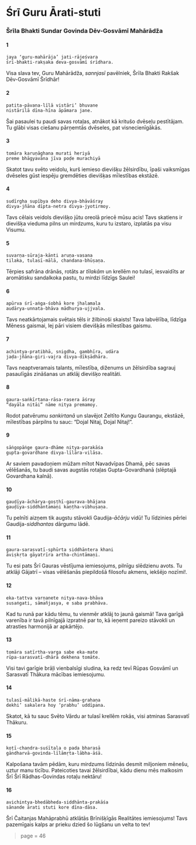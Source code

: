 # Śrī Guru Ārati-stuti

### Šrīla Bhakti Sundar Govinda Dēv-Gosvāmī Mahārādža

#### 1

    jaya ‘guru-mahārāja’ jati-rājeśvara
    śrī-bhakti-rakṣaka deva-gosvāmī śrīdhara.

Visa slava tev, Guru Mahārādža, *sannjasī* pavēlniek, Šrīla Bhakti Rakšak Dēv-Gosvāmī Šrīdhār!

#### 2

    patita-pāvana-līlā vistāri’ bhuvane
    nistārilā dīna-hīna āpāmara jane.

Šai pasaulei tu paudi savas rotaļas, atnākot kā kritušo dvēseļu pestītājam. Tu glābi visas ciešanu pārņemtās dvēseles, pat visnecienīgākās.

#### 3

    tomāra karuṇāghana murati heriyā
    preme bhāgyavāna jīva poḍe murachiyā

Skatot tavu svēto veidolu, kurš iemieso dievišķu žēlsirdību, īpaši vaiksmīgas dvēseles gūst iespēju gremdēties dievišķas mīlestības ekstāzē.

#### 4

    sudīrgha supībya deho divya-bhāvāśray
    divya-jñāna dīpta-netra divya-jyotirmoy.

Tavs cēlais veidols dievišķo jūtu oreolā priecē mūsu acis! Tavs skatiens ir dievišķa vieduma pilns un mirdzums, kuru tu izstaro, izplatās pa visu Visumu.

#### 5

    suvarṇa-sūraja-kānti aruṇa-vasana
    tilaka, tulasī-mālā, chandana-bhūṣaṇa.

Tērpies safrāna drānās, rotāts ar *tīlakām* un krellēm no tulasī, iesvaidīts ar aromātisku sandalkoka pastu, tu mirdzi līdzīgs Saulei!

#### 6

    apūrva śrī-aṅga-śobhā kore jhalamala
    audārya-unnata-bhāva mādhurya-ujjvala.

Tavs neatkārtojamais svētais tēls ir žilbinoši skaists! Tava labvēlība, līdzīga Mēness gaismai, lej pāri visiem dievišķās mīlestības gaismu.

#### 7

    achintya-pratibhā, snigdha, gambhīra, udāra
    jaḍa-jñāna-giri-vajra divya-dīkṣādhāra.

Tavs neaptveramais talants, mīlestība, diženums un žēlsirdība sagrauj pasaulīgās zināšanas un atklāj dievišķo realitāti.

#### 8

    gaura-saṅkīrtana-rāsa-rasera āśray
    “dayāla nitāi” nāme nitya premamoy.

Rodot patvērumu *sankirtanā* un slavējot Zeltīto Kungu Gaurangu, ekstāzē, mīlestības pārpilns tu sauc: “Dojal Nitaj, Dojal Nitaj!”.

#### 9

    sāṅgopāṅge gaura-dhāme nitya-parakāśa
    gupta-govardhane divya-līlāra-vilāsa.

Ar saviem pavadoņiem mūžam mītot Navadvīpas Dhamā, pēc savas vēlēšanās, tu baudi savas augstās rotaļas Gupta-Govardhanā (slēptajā Govardhana kalnā).

#### 10

    gauḍīya-āchārya-goṣṭhī-gaurava-bhājana
    gauḍīya-siddhāntamaṇi kaṇṭha-vibhuṣaṇa.

Tu pelnīti aizņem tik augstu stāvokli Gaudija-*āčārju* vidū! Tu līdzinies pērlei Gaudija-*siddhantas* dārgumu lādē.

#### 11

    gaura-sarasvatī-sphūrta siddhāntera khani
    āviṣkṛta gāyatrīra artha-chintāmaṇi.

Tu esi pats Šrī Gauras vēstījuma iemiesojums, pilnīgu slēdzienu avots. Tu atklāji Gājatrī – visas vēlēšanās piepildošā filosofu akmens, iekšējo nozīmi!.

#### 12

    eka-tattva varṇanete nitya-nava-bhāva
    susaṅgati, sāmañjasya, e saba prabhāva.

Kad tu runā par kādu tēmu, tu vienmēr atklāj to jaunā gaismā! Tava garīgā varenība ir tavā pilnīgajā izpratnē par to, kā ieņemt pareizo stāvokli un atrasties harmonijā ar apkārtējo.

#### 13

    tomāra satīrtha-varga sabe eka-mate
    rūpa-sarasvatī-dhārā dekhena tomāte.

Visi tavi garīgie brāļi vienbalsīgi sludina, ka redz tevī Rūpas Gosvāmī un Sarasvatī Thākura mācības iemiesojumu.

#### 14

    tulasī-mālikā-haste śrī-nāma-grahaṇa
    dekhi’ sakalera hoy ‘prabhu’ uddīpana.

Skatot, kā tu sauc Svēto Vārdu ar tulasī krellēm rokās, visi atminas Sarasvatī Thākuru.

#### 15

    koṭī-chandra-suśītala o pada bharasā
    gāndharvā-govinda-līlāmṛta-lābha-āśā.

Kalpošana tavām pēdām, kuru mirdzums līdzinās desmit miljoniem mēnešu, uztur manu ticību. Pateicoties tavai žēlsirdībai, kādu dienu mēs malkosim Šrī Šrī Rādhas-Govindas rotaļu nektāru!

#### 16

    avichintya-bhedābheda-siddhānta-prakāśa
    sānande ārati stuti kore dīna-dāsa.

Šrī Čaitanjas Mahāprabhū atklātās Brīnišķīgās Realitātes iemiesojums! Tavs pazemīgais kalps ar prieku dzied šo lūgšanu un velta to tev!


> page = 46
